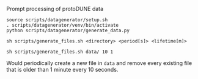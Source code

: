 Prompt processing of protoDUNE data

```shell
source scripts/datagenerator/setup.sh
. scripts/datagenerator/venv/bin/activate
python scripts/datagenerator/generate_data.py
```

```shell
sh scripts/generate_files.sh <directory> <period[s]> <lifetime[m]>
```


```shell
sh scripts/generate_files.sh data/ 10 1
```
Would periodically create a new file in `data` and remove
every existing file that is older than 1 minute every 10 seconds.
